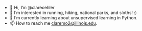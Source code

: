 - 👋 Hi, I’m @clareoehler
- 👀 I’m interested in running, hiking, national parks, and sloths! :)
- 🌱 I’m currently learning about unsupervised learning in Python.
- 📫 How to reach me claremo2@illinois.edu.

<!---
clareoehler/clareoehler is a ✨ special ✨ repository because its `README.md` (this file) appears on your GitHub profile.
You can click the Preview link to take a look at your changes.
--->
